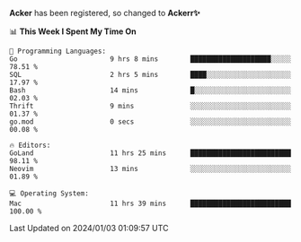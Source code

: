 **Acker** has been registered, so changed to **Ackerr✨**

<!--START_SECTION:waka-->
📊 **This Week I Spent My Time On** 

```text
💬 Programming Languages: 
Go                       9 hrs 8 mins        ████████████████████░░░░░   78.51 % 
SQL                      2 hrs 5 mins        ████░░░░░░░░░░░░░░░░░░░░░   17.97 % 
Bash                     14 mins             █░░░░░░░░░░░░░░░░░░░░░░░░   02.03 % 
Thrift                   9 mins              ░░░░░░░░░░░░░░░░░░░░░░░░░   01.37 % 
go.mod                   0 secs              ░░░░░░░░░░░░░░░░░░░░░░░░░   00.08 % 

🔥 Editors: 
GoLand                   11 hrs 25 mins      █████████████████████████   98.11 % 
Neovim                   13 mins             ░░░░░░░░░░░░░░░░░░░░░░░░░   01.89 % 

💻 Operating System: 
Mac                      11 hrs 39 mins      █████████████████████████   100.00 % 
```


 Last Updated on 2024/01/03 01:09:57 UTC
<!--END_SECTION:waka-->
